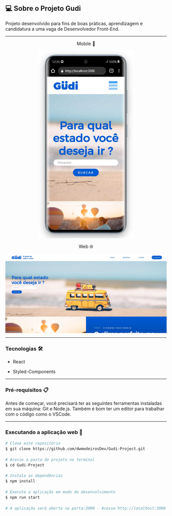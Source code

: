 ## 💻 Sobre o Projeto Gudi

Projeto desenvolvido para fins de boas práticas, aprendizagem e candidatura a uma vaga de Desenvolvedor Front-End.

---

<p align="center"> Mobile 📱 </p>

<p align="center">
  <img alt="Versão Mobile" title="Mobile" src="./src/assets/readme/mobile.JPG" width="300px">
</p>

<p align="center"> Web 🌐 </p>

<p align="center" style="display: flex; align-items: flex-start; justify-content: center;">
  <img alt="Versão Web" title="Web" src="./src/assets/readme/desktop.JPG" width="800px">
</p>

---

### Tecnologias 🛠

* React

* Styled-Components

---

### Pré-requisitos 📋

Antes de começar, você precisará ter as seguintes ferramentas instaladas em sua máquina: Git e Node.js. Também é bom ter um editor para trabalhar com o código como o VSCode.

---

### Executando a aplicação web 🧭

```bash
# Clone este repositório
$ git clone https://github.com/dwmedeirosDev/Gudi-Project.git

# Acesse a pasta do projeto no terminal
$ cd Gudi-Project

# Instale as dependências
$ npm install

# Execute a aplicação em modo de desenvolvimento
$ npm run start

# A aplicação será aberta na porta:3000 - Acesse http://localhost:3000

```
